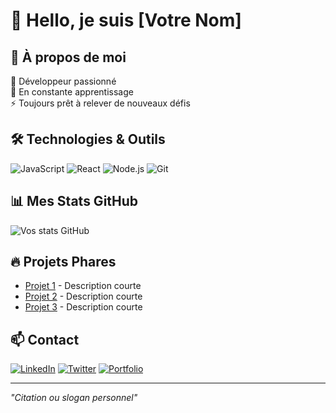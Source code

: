 # 👋 Hello, je suis [Votre Nom]

## 💫 À propos de moi
🔭 Développeur passionné  
🌱 En constante apprentissage  
⚡ Toujours prêt à relever de nouveaux défis

## 🛠 Technologies & Outils
![JavaScript](https://img.shields.io/badge/-JavaScript-F7DF1E?style=flat-square&logo=javascript&logoColor=black)
![React](https://img.shields.io/badge/-React-61DAFB?style=flat-square&logo=react&logoColor=black)
![Node.js](https://img.shields.io/badge/-Node.js-339933?style=flat-square&logo=node.js&logoColor=white)
![Git](https://img.shields.io/badge/-Git-F05032?style=flat-square&logo=git&logoColor=white)

## 📊 Mes Stats GitHub
![Vos stats GitHub](https://github-readme-stats.vercel.app/api?username=yliesn&show_icons=true&theme=radical)

## 🔥 Projets Phares
- [Projet 1](lien) - Description courte
- [Projet 2](lien) - Description courte
- [Projet 3](lien) - Description courte

## 📫 Contact
[![LinkedIn](https://img.shields.io/badge/-LinkedIn-0A66C2?style=flat-square&logo=linkedin&logoColor=white)](votre-lien-linkedin)
[![Twitter](https://img.shields.io/badge/-Twitter-1DA1F2?style=flat-square&logo=twitter&logoColor=white)](votre-lien-twitter)
[![Portfolio](https://img.shields.io/badge/-Portfolio-000000?style=flat-square&logo=react&logoColor=white)](votre-portfolio)

---
*"Citation ou slogan personnel"*

